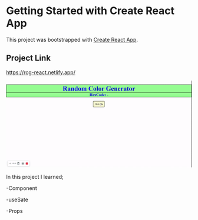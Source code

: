 # Getting Started with Create React App

This project was bootstrapped with [Create React App](https://github.com/facebook/create-react-app).
## Project Link 

https://rcg-react.netlify.app/

![Form](random-color.gif)


In this project I learned;

-Component

-useSate

-Props
